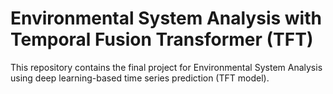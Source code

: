 # Environmental System Analysis with Temporal Fusion Transformer (TFT)
This repository contains the final project for Environmental System Analysis using deep learning-based time series prediction (TFT model).
